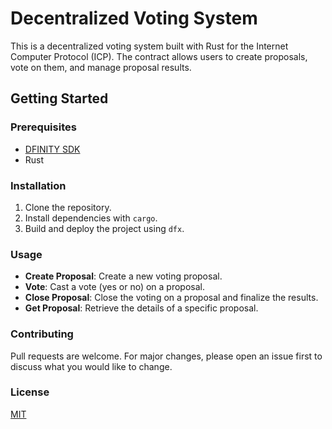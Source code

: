 # Decentralized Voting System

This is a decentralized voting system built with Rust for the Internet Computer Protocol (ICP). The contract allows users to create proposals, vote on them, and manage proposal results.

## Getting Started

### Prerequisites

- [DFINITY SDK](https://sdk.dfinity.org/docs/quickstart/quickstart-intro.html)
- Rust

### Installation

1. Clone the repository.
2. Install dependencies with `cargo`.
3. Build and deploy the project using `dfx`.

### Usage

- **Create Proposal**: Create a new voting proposal.
- **Vote**: Cast a vote (yes or no) on a proposal.
- **Close Proposal**: Close the voting on a proposal and finalize the results.
- **Get Proposal**: Retrieve the details of a specific proposal.

### Contributing

Pull requests are welcome. For major changes, please open an issue first to discuss what you would like to change.

### License

[MIT](https://choosealicense.com/licenses/mit/)
